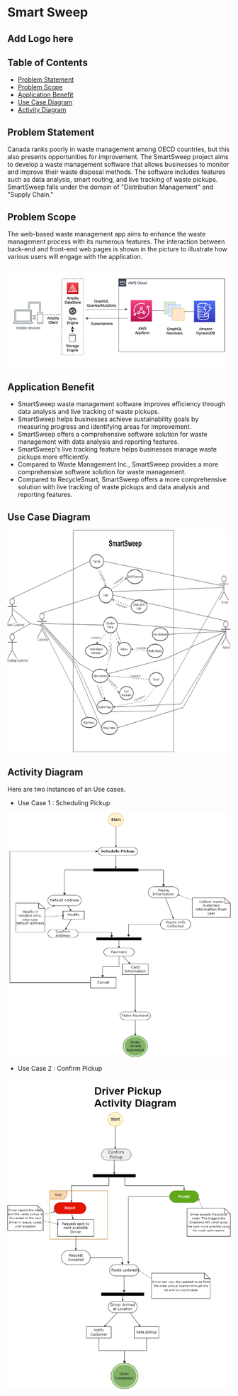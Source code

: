 ﻿# Smart Sweep
 
  ## Add Logo here
##  **Table of Contents**
- [Problem Statement](#problem-statement)
- [Problem Scope](#problem-scope)
- [Application Benefit](#application-benefit)
- [Use Case Diagram](#use-case-diagram)
- [Activity Diagram](#activity-diagram)

## Problem Statement

Canada ranks poorly in waste management among OECD countries, but this also presents opportunities for improvement. The SmartSweep project aims to develop a waste management software that allows businesses to monitor and improve their waste disposal methods. The software includes features such as data analysis, smart routing, and live tracking of waste pickups. SmartSweep falls under the domain of "Distribution Management" and "Supply Chain."


## Problem Scope

The web-based waste management app aims to enhance the waste management process with its numerous features. The interaction between back-end and front-end web pages is shown in the picture to illustrate how various users will engage with the application.

<p align="center">
  <img alt="This image of AWS Amplify Backend." src="images/AWSAmplifyBackend.png" width="500">
</p>


## Application Benefit

- SmartSweep waste management software improves efficiency through data analysis and live tracking of waste pickups.
- SmartSweep helps businesses achieve sustainability goals by measuring progress and identifying areas for improvement.
- SmartSweep offers a comprehensive software solution for waste management with data analysis and reporting features.
- SmartSweep's live tracking feature helps businesses manage waste pickups more efficiently.
- Compared to Waste Management Inc., SmartSweep provides a more comprehensive software solution for waste management.
- Compared to RecycleSmart, SmartSweep offers a more comprehensive solution with live tracking of waste pickups and data analysis and reporting features.

## Use Case Diagram

<p align="center">
  <img alt="This image of Use Case Diagram" src="images/ProjectMilestone1.png" width="750" height="500">
</p>


## Activity Diagram

Here are two instances of an Use cases.

- Use Case 1 : Scheduling Pickup

<p align="center">
  <img alt="This image of Actibity Diagram for scheduling pickup use case" src="images/ActivityDiagram1.png" width="550" height="550">
</p>


- Use Case 2 : Confirm Pickup

<p align="center">
  <img alt="This image of Actibity Diagram for confirm pickup use case" src="images/ActivityDiagram2.png" width="600" height="700">
</p>













